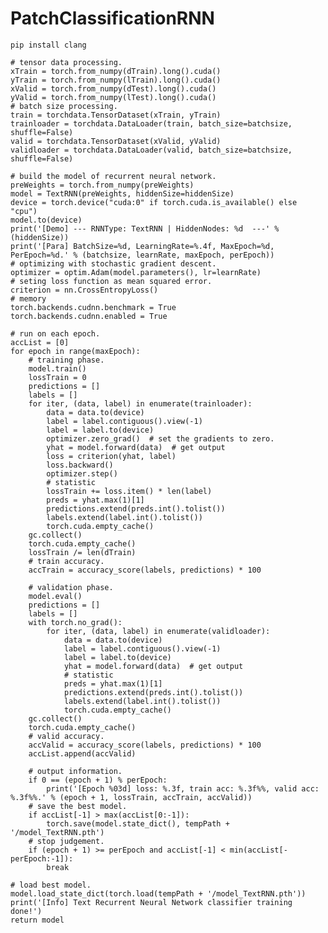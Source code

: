 # PatchClassificationRNN

```shell script
pip install clang
``` 
    # tensor data processing.
    xTrain = torch.from_numpy(dTrain).long().cuda()
    yTrain = torch.from_numpy(lTrain).long().cuda()
    xValid = torch.from_numpy(dTest).long().cuda()
    yValid = torch.from_numpy(lTest).long().cuda()
    # batch size processing.
    train = torchdata.TensorDataset(xTrain, yTrain)
    trainloader = torchdata.DataLoader(train, batch_size=batchsize, shuffle=False)
    valid = torchdata.TensorDataset(xValid, yValid)
    validloader = torchdata.DataLoader(valid, batch_size=batchsize, shuffle=False)

    # build the model of recurrent neural network.
    preWeights = torch.from_numpy(preWeights)
    model = TextRNN(preWeights, hiddenSize=hiddenSize)
    device = torch.device("cuda:0" if torch.cuda.is_available() else "cpu")
    model.to(device)
    print('[Demo] --- RNNType: TextRNN | HiddenNodes: %d  ---' % (hiddenSize))
    print('[Para] BatchSize=%d, LearningRate=%.4f, MaxEpoch=%d, PerEpoch=%d.' % (batchsize, learnRate, maxEpoch, perEpoch))
    # optimizing with stochastic gradient descent.
    optimizer = optim.Adam(model.parameters(), lr=learnRate)
    # seting loss function as mean squared error.
    criterion = nn.CrossEntropyLoss()
    # memory
    torch.backends.cudnn.benchmark = True
    torch.backends.cudnn.enabled = True

    # run on each epoch.
    accList = [0]
    for epoch in range(maxEpoch):
        # training phase.
        model.train()
        lossTrain = 0
        predictions = []
        labels = []
        for iter, (data, label) in enumerate(trainloader):
            data = data.to(device)
            label = label.contiguous().view(-1)
            label = label.to(device)
            optimizer.zero_grad()  # set the gradients to zero.
            yhat = model.forward(data)  # get output
            loss = criterion(yhat, label)
            loss.backward()
            optimizer.step()
            # statistic
            lossTrain += loss.item() * len(label)
            preds = yhat.max(1)[1]
            predictions.extend(preds.int().tolist())
            labels.extend(label.int().tolist())
            torch.cuda.empty_cache()
        gc.collect()
        torch.cuda.empty_cache()
        lossTrain /= len(dTrain)
        # train accuracy.
        accTrain = accuracy_score(labels, predictions) * 100

        # validation phase.
        model.eval()
        predictions = []
        labels = []
        with torch.no_grad():
            for iter, (data, label) in enumerate(validloader):
                data = data.to(device)
                label = label.contiguous().view(-1)
                label = label.to(device)
                yhat = model.forward(data)  # get output
                # statistic
                preds = yhat.max(1)[1]
                predictions.extend(preds.int().tolist())
                labels.extend(label.int().tolist())
                torch.cuda.empty_cache()
        gc.collect()
        torch.cuda.empty_cache()
        # valid accuracy.
        accValid = accuracy_score(labels, predictions) * 100
        accList.append(accValid)

        # output information.
        if 0 == (epoch + 1) % perEpoch:
            print('[Epoch %03d] loss: %.3f, train acc: %.3f%%, valid acc: %.3f%%.' % (epoch + 1, lossTrain, accTrain, accValid))
        # save the best model.
        if accList[-1] > max(accList[0:-1]):
            torch.save(model.state_dict(), tempPath + '/model_TextRNN.pth')
        # stop judgement.
        if (epoch + 1) >= perEpoch and accList[-1] < min(accList[-perEpoch:-1]):
            break

    # load best model.
    model.load_state_dict(torch.load(tempPath + '/model_TextRNN.pth'))
    print('[Info] Text Recurrent Neural Network classifier training done!')
    return model